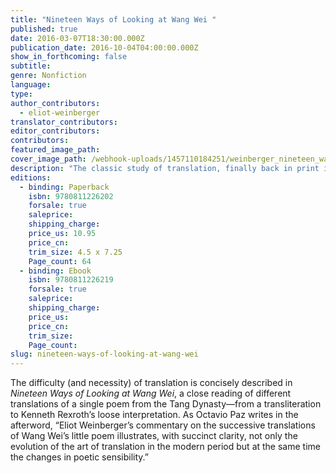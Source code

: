 ```yaml
---
title: "Nineteen Ways of Looking at Wang Wei "
published: true
date: 2016-03-07T18:30:00.000Z
publication_date: 2016-10-04T04:00:00.000Z
show_in_forthcoming: false
subtitle:
genre: Nonfiction
language:
type:
author_contributors:
  - eliot-weinberger
translator_contributors:
editor_contributors:
contributors:
featured_image_path:
cover_image_path: /webhook-uploads/1457110184251/weinberger_nineteen_ways_to_size.tif
description: "The classic study of translation, finally back in print in an expanded edition "
editions:
  - binding: Paperback
    isbn: 9780811226202
    forsale: true
    saleprice:
    shipping_charge:
    price_us: 10.95
    price_cn:
    trim_size: 4.5 x 7.25
    Page_count: 64
  - binding: Ebook
    isbn: 9780811226219
    forsale: true
    saleprice:
    shipping_charge:
    price_us:
    price_cn:
    trim_size:
    Page_count:
slug: nineteen-ways-of-looking-at-wang-wei
---
```


The difficulty (and necessity) of translation is concisely described in _Nineteen Ways of Looking at Wang Wei_, a close reading of different translations of a single poem from the Tang Dynasty—from a transliteration to Kenneth Rexroth’s loose interpretation. As Octavio Paz writes in the afterword, “Eliot Weinberger’s commentary on the successive translations of Wang Wei’s little poem illustrates, with succinct clarity, not only the evolution of the art of translation in the modern period but at the same time the changes in poetic sensibility.”

